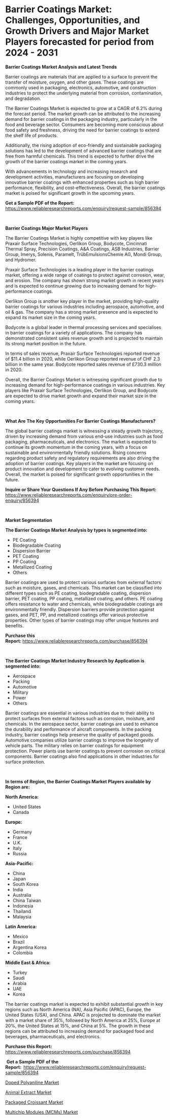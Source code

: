 <p><h1>Barrier Coatings Market: Challenges, Opportunities, and Growth Drivers and Major Market Players forecasted for period from 2024 - 2031</h1></p><p><strong>Barrier Coatings Market Analysis and Latest Trends</strong></p>
<p><p>Barrier coatings are materials that are applied to a surface to prevent the transfer of moisture, oxygen, and other gases. These coatings are commonly used in packaging, electronics, automotive, and construction industries to protect the underlying material from corrosion, contamination, and degradation.</p><p>The Barrier Coatings Market is expected to grow at a CAGR of 6.2% during the forecast period. The market growth can be attributed to the increasing demand for barrier coatings in the packaging industry, particularly in the food and beverage sector. Consumers are becoming more conscious about food safety and freshness, driving the need for barrier coatings to extend the shelf life of products.</p><p>Additionally, the rising adoption of eco-friendly and sustainable packaging solutions has led to the development of advanced barrier coatings that are free from harmful chemicals. This trend is expected to further drive the growth of the barrier coatings market in the coming years.</p><p>With advancements in technology and increasing research and development activities, manufacturers are focusing on developing innovative barrier coatings with enhanced properties such as high barrier performance, flexibility, and cost-effectiveness. Overall, the barrier coatings market is poised for significant growth in the upcoming years.</p></p>
<p><strong>Get a Sample PDF of the Report:&nbsp;</strong> <a href="https://www.reliableresearchreports.com/enquiry/request-sample/856394">https://www.reliableresearchreports.com/enquiry/request-sample/856394</a></p>
<p>&nbsp;</p>
<p><strong>Barrier Coatings Major Market Players</strong></p>
<p><p>The Barrier Coatings Market is highly competitive with key players like Praxair Surface Technologies, Oerlikon Group, Bodycote, Cincinnati Thermal Spray, Precision Coatings, A&A Coatings, ASB Industries, Barrier Group, Imerys, Solenis, Paramelt, TrübEmulsionsChemie AG, Mondi Group, and Hydromer.</p><p>Praxair Surface Technologies is a leading player in the barrier coatings market, offering a wide range of coatings to protect against corrosion, wear, and erosion. The company has shown strong market growth in recent years and is expected to continue growing due to increasing demand for high-performance coatings.</p><p>Oerlikon Group is another key player in the market, providing high-quality barrier coatings for various industries including aerospace, automotive, and oil & gas. The company has a strong market presence and is expected to expand its market size in the coming years.</p><p>Bodycote is a global leader in thermal processing services and specialises in barrier coatings for a variety of applications. The company has demonstrated consistent sales revenue growth and is projected to maintain its strong market position in the future.</p><p>In terms of sales revenue, Praxair Surface Technologies reported revenue of $11.4 billion in 2020, while Oerlikon Group reported revenue of CHF 2.3 billion in the same year. Bodycote reported sales revenue of £730.3 million in 2020.</p><p>Overall, the Barrier Coatings Market is witnessing significant growth due to increasing demand for high-performance coatings in various industries. Key players like Praxair Surface Technologies, Oerlikon Group, and Bodycote are expected to drive market growth and expand their market size in the coming years.</p></p>
<p>&nbsp;</p>
<p><strong>What Are The Key Opportunities For Barrier Coatings Manufacturers?</strong></p>
<p><p>The global barrier coatings market is witnessing a steady growth trajectory, driven by increasing demand from various end-use industries such as food packaging, pharmaceuticals, and electronics. The market is expected to continue its growth momentum in the coming years, with a focus on sustainable and environmentally friendly solutions. Rising concerns regarding product safety and regulatory requirements are also driving the adoption of barrier coatings. Key players in the market are focusing on product innovation and development to cater to evolving customer needs. Overall, the market is poised for significant growth opportunities in the future.</p></p>
<p><strong>Inquire or Share Your Questions If Any Before Purchasing This Report:</strong> <a href="https://www.reliableresearchreports.com/enquiry/pre-order-enquiry/856394">https://www.reliableresearchreports.com/enquiry/pre-order-enquiry/856394</a></p>
<p>&nbsp;</p>
<p><strong>Market Segmentation</strong></p>
<p><strong>The Barrier Coatings Market Analysis by types is segmented into:</strong></p>
<p><ul><li>PE Coating</li><li>Biodegradable Coating</li><li>Dispersion Barrier</li><li>PET Coating</li><li>PP Coating</li><li>Metallized Coating</li><li>Others</li></ul></p>
<p><p>Barrier coatings are used to protect various surfaces from external factors such as moisture, gases, and chemicals. This market can be classified into different types such as PE coating, biodegradable coating, dispersion barrier, PET coating, PP coating, metallized coating, and others. PE coating offers resistance to water and chemicals, while biodegradable coatings are environmentally friendly. Dispersion barriers provide protection against gases, and PET, PP, and metallized coatings offer various protective properties. Other types of barrier coatings may offer unique features and benefits.</p></p>
<p><strong>Purchase this Report:&nbsp;</strong><a href="https://www.reliableresearchreports.com/purchase/856394">https://www.reliableresearchreports.com/purchase/856394</a></p>
<p>&nbsp;</p>
<p><strong>The Barrier Coatings Market Industry Research by Application is segmented into:</strong></p>
<p><ul><li>Aerospace</li><li>Packing</li><li>Automotive</li><li>Military</li><li>Power</li><li>Others</li></ul></p>
<p><p>Barrier coatings are essential in various industries due to their ability to protect surfaces from external factors such as corrosion, moisture, and chemicals. In the aerospace sector, barrier coatings are used to enhance the durability and performance of aircraft components. In the packing industry, barrier coatings help preserve the quality of packaged goods. Automotive companies utilize barrier coatings to improve the longevity of vehicle parts. The military relies on barrier coatings for equipment protection. Power plants use barrier coatings to prevent corrosion on critical components. Barrier coatings also find applications in other industries for surface protection.</p></p>
<p>&nbsp;</p>
<p><strong>In terms of Region, the Barrier Coatings Market Players available by Region are:</strong></p>
<p>
    <p> <strong> North America: </strong>
        <ul>
            <li>United States</li>
            <li>Canada</li>
        </ul>
        </p> 
    <p> <strong> Europe: </strong>
        <ul>
            <li>Germany</li>
            <li>France</li>
            <li>U.K.</li>
            <li>Italy</li>
            <li>Russia</li>
        </ul>
        </p> 
    <p> <strong> Asia-Pacific: </strong>
        <ul>
            <li>China</li>
            <li>Japan</li>
            <li>South Korea</li>
            <li>India</li>
            <li>Australia</li>
            <li>China Taiwan</li>
            <li>Indonesia</li>
            <li>Thailand</li>
            <li>Malaysia</li>
        </ul>
        </p> 
    <p> <strong> Latin America: </strong>
        <ul>
            <li>Mexico</li>
            <li>Brazil</li>
            <li>Argentina Korea</li>
            <li>Colombia</li>
        </ul>
        </p> 
    <p> <strong> Middle East & Africa: </strong>
        <ul>
            <li>Turkey</li>
            <li>Saudi</li>
            <li>Arabia</li>
            <li>UAE</li>
            <li>Korea</li>
        </ul>
    </p>
    </p>
<p><p>The barrier coatings market is expected to exhibit substantial growth in key regions such as North America (NA), Asia Pacific (APAC), Europe, the United States (USA), and China. APAC is projected to dominate the market with a market share of 35%, followed by North America at 25%, Europe at 20%, the United States at 15%, and China at 5%. The growth in these regions can be attributed to increasing demand for packaged food and beverages, pharmaceuticals, and electronics.</p></p>
<p><strong>Purchase this Report: </strong><a href="https://www.reliableresearchreports.com/purchase/856394">https://www.reliableresearchreports.com/purchase/856394</a></p>
<p>&nbsp;<strong>Get a Sample PDF of the Report:&nbsp;&nbsp;</strong><a href="https://www.reliableresearchreports.com/enquiry/request-sample/856394">https://www.reliableresearchreports.com/enquiry/request-sample/856394</a></p>
<p><strong></strong></p>
<p><p><a href="https://github.com/brenzgnarento/Market-Research-Report-List-1/blob/main/doped-polyaniline-market.md">Doped Polyaniline Market</a></p><p><a href="https://github.com/jerrycopelandthomaswsqd8q/Market-Research-Report-List-1/blob/main/animal-extract-market.md">Animal Extract Market</a></p><p><a href="https://view.publitas.com/reportprime-1/packaged-croissant-market-research-report-unlocks-analysis-on-the-market-financial-status-market-size-and-market-revenue-upto-2031/">Packaged Croissant Market</a></p><p><a href="https://automatic-knee-4c7.notion.site/Multichip-Modules-MCMs-Market-Research-Report-Forecasted-for-Period-from-2024-2031-by-Market-Ty-71e8c7b4f02541fab9cbe8174eb8d52d">Multichip Modules (MCMs) Market</a></p></p>